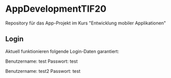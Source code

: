 # AppDevelopmentTIF20
Repository für das App-Projekt im Kurs "Entwicklung mobiler Applikationen"

## Login
Aktuell funktionieren folgende Login-Daten garantiert:

Benutzername:   test
Passwort:       test

Benutzername:   test2
Passwort:       test
